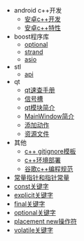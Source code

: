 - android c++开发
  - [安卓c++开发](ANDROID/dev.md)
  - [安卓c++特性](ANDROID/feature.md)
- boost程序库
  - [optional](BOOST/optional.md)
  - [strand](BOOST/strand.md)
  - [asio](BOOST/asio.md)
- stl
  - [api](STL/api.md)
- qt
  - [qt速查手册](fast_query.md)
  - [信号槽](signals_slots.md)
  - [qt模块简介](module.md)
  - [MainWindow简介](mainwindow.md)
  - [添加动作](action.md)
  - [资源文件](res.md)
- 其他
  - [c++ gitignore模板](OTHER/cpp_gitignore.md)
  - [c++环境部署](OTHER/env.md)
  - [谷歌c++编程规范](OTHER/google_cpp_std.md)
- [常量指针和指针常量](const_ptr.md)
- [const关键字](const.md)
- [explicit关键字](explicit.md)
- [final关键字](final.md)
- [optional关键字](optional.md)
- [placement new操作符](placement_new.md)
- [volatile关键字](volatile.md)

